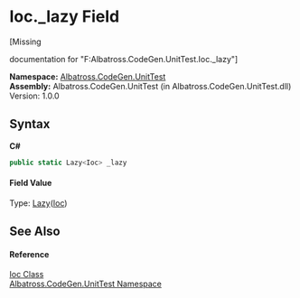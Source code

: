 # Ioc._lazy Field
 

\[Missing <summary> documentation for "F:Albatross.CodeGen.UnitTest.Ioc._lazy"\]

**Namespace:**&nbsp;<a href="c635ed64-0af7-fe2b-cfaf-82d8fce8d294">Albatross.CodeGen.UnitTest</a><br />**Assembly:**&nbsp;Albatross.CodeGen.UnitTest (in Albatross.CodeGen.UnitTest.dll) Version: 1.0.0

## Syntax

**C#**<br />
``` C#
public static Lazy<Ioc> _lazy
```


#### Field Value
Type: <a href="http://msdn2.microsoft.com/en-us/library/dd642331" target="_blank">Lazy</a>(<a href="25041822-0d1c-c6f5-db9b-7d500b33d37d">Ioc</a>)

## See Also


#### Reference
<a href="25041822-0d1c-c6f5-db9b-7d500b33d37d">Ioc Class</a><br /><a href="c635ed64-0af7-fe2b-cfaf-82d8fce8d294">Albatross.CodeGen.UnitTest Namespace</a><br />